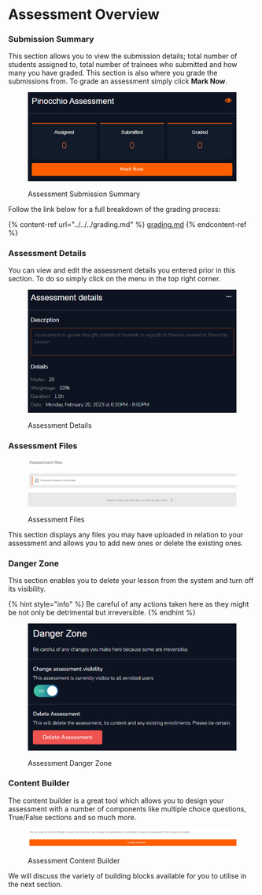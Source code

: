 # Assessment Overview

### Submission Summary

This section allows you to view the submission details; total number of students assigned to, total number of trainees who submitted and how many you have graded. This section is also where you grade the submissions from. To grade an assessment simply click **Mark Now**.

<figure><img src="../../../../../.gitbook/assets/t1.PNG" alt=""><figcaption><p>Assessment Submission Summary</p></figcaption></figure>

Follow the link below for a full breakdown of the grading process:

{% content-ref url="../../../grading.md" %}
[grading.md](../../../grading.md)
{% endcontent-ref %}

### Assessment Details

You can view and edit the assessment details you entered prior in this section. To do so simply click on the menu in the top right corner.

<figure><img src="../../../../../.gitbook/assets/t2.PNG" alt=""><figcaption><p>Assessment Details</p></figcaption></figure>

### Assessment Files

<figure><img src="../../../../../.gitbook/assets/t3.PNG" alt=""><figcaption><p>Assessment Files</p></figcaption></figure>

This section displays any files you may have uploaded in relation to your assessment and allows you to add new ones or delete the existing ones.

### Danger Zone

This section enables you to delete your lesson from the system and turn off its visibility.

{% hint style="info" %}
Be careful of any actions taken here as they might be not only be detrimental but irreversible.
{% endhint %}

<figure><img src="../../../../../.gitbook/assets/t5.PNG" alt=""><figcaption><p>Assessment Danger Zone</p></figcaption></figure>

### Content Builder

The content builder is a great tool which allows you to design your assessment with a number of components like multiple choice questions, True/False sections and so much more.

<figure><img src="../../../../../.gitbook/assets/t4.PNG" alt=""><figcaption><p>Assessment Content Builder</p></figcaption></figure>

We will discuss the variety of building blocks available for you to utilise in the next section.
